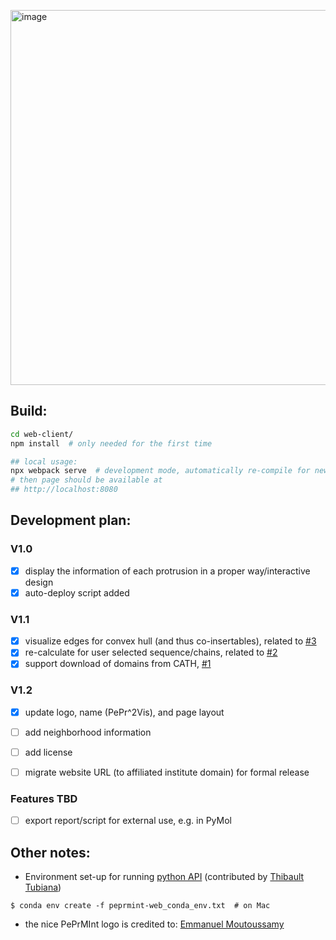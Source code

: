 
[<img width="600" alt="image" src="https://user-images.githubusercontent.com/5687628/124143879-c5df7f00-da8b-11eb-9add-2c3f20337dfa.png">](https://reuter-group.github.io/peprmint)


## Build:
```bash
cd web-client/ 
npm install  # only needed for the first time

## local usage: 
npx webpack serve  # development mode, automatically re-compile for new file changes
# then page should be available at 
## http://localhost:8080
```

## Development plan:
### V1.0
- [x] display the information of each protrusion in a proper way/interactive design
- [x] auto-deploy script added

### V1.1
 - [x] visualize edges for convex hull (and thus co-insertables), related to [#3](/../../issues/3)
 - [x] re-calculate for user selected sequence/chains, related to [#2](/../../issues/2)
 - [x] support download of domains from CATH, [#1](/../../issues/1)
 
### V1.2
- [x] update logo, name (PePr^2Vis), and page layout
- [ ] add neighborhood information
- [ ] add license
- [ ] migrate website URL (to affiliated institute domain) for formal release


### Features TBD
- [ ] export report/script for external use, e.g. in PyMol


## Other notes:

- Environment set-up for running [python API](https://github.com/reuter-group/peprmint-web/blob/main/protrusion_for_dandan.py) (contributed by [Thibault Tubiana](https://github.com/tubiana))
```
$ conda env create -f peprmint-web_conda_env.txt  # on Mac
```

- the nice PePrMInt logo is credited to: [Emmanuel Moutoussamy](https://www.uib.no/en/persons/Emmanuel.Edouard.Moutoussamy)
